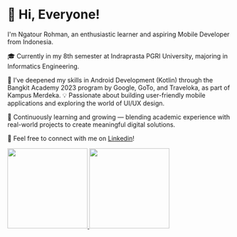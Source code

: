 # 👋 Hi, Everyone!

I'm Ngatour Rohman, an enthusiastic learner and aspiring Mobile Developer from Indonesia.

🎓 Currently in my 8th semester at Indraprasta PGRI University, majoring in Informatics Engineering.

📱 I’ve deepened my skills in Android Development (Kotlin) through the Bangkit Academy 2023 program by Google, GoTo, and Traveloka, as part of Kampus Merdeka.
💡 Passionate about building user-friendly mobile applications and exploring the world of UI/UX design.

🌱 Continuously learning and growing — blending academic experience with real-world projects to create meaningful digital solutions.

🔗 Feel free to connect with me on [Linkedin](https://www.linkedin.com/in/ngatour-rohman/)!

<p align="left">
<a href="https://github.com/NgatourRohman">
  <img height="180em" src="https://github-readme-stats-eight-theta.vercel.app/api?username=NgatourRohman&show_icons=true&theme=algolia&include_all_commits=true&count_private=true"/>
  <img height="180em" src="https://github-readme-stats-eight-theta.vercel.app/api/top-langs/?username=NgatourRohman&layout=compact&langs_count=8&theme=algolia"/>
</a>
</p>
